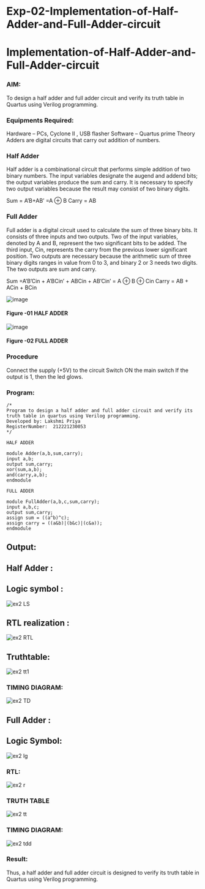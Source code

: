 # Exp-02-Implementation-of-Half-Adder-and-Full-Adder-circuit

# Implementation-of-Half-Adder-and-Full-Adder-circuit
### AIM:
To design a half adder and full adder circuit and verify its truth table in Quartus using Verilog programming.

### Equipments Required:
Hardware – PCs, Cyclone II , USB flasher
Software – Quartus prime
Theory
Adders are digital circuits that carry out addition of numbers.

### Half Adder
Half adder is a combinational circuit that performs simple addition of two binary numbers. The input variables designate the augend and addend bits; the output variables produce the sum and carry. It is necessary to specify two output variables because the result may consist of two binary digits.

Sum = A’B+AB’ =A ⊕ B Carry = AB

### Full Adder
Full adder is a digital circuit used to calculate the sum of three binary bits. It consists of three inputs and two outputs. Two of the input variables, denoted by A and B, represent the two significant bits to be added. The third input, Cin, represents the carry from the previous lower significant position. Two outputs are necessary because the arithmetic sum of three binary digits ranges in value from 0 to 3, and binary 2 or 3 needs two digits. The two outputs are sum and carry.

Sum =A’B’Cin + A’BCin’ + ABCin + AB’Cin’ = A ⊕ B ⊕ Cin Carry = AB + ACin + BCin

 ![image](https://user-images.githubusercontent.com/36288975/163552156-a13e5a56-c638-4110-97d9-8896907c8d25.png)

#### Figure -01 HALF ADDER 


![image](https://user-images.githubusercontent.com/36288975/163552057-b3547877-6d07-45b4-b7e0-bcfebfad9e1d.png)

#### Figure -02 FULL ADDER 

### Procedure

Connect the supply (+5V) to the circuit
Switch ON the main switch
If the output is 1, then the led glows.

### Program:
```
/*
Program to design a half adder and full adder circuit and verify its truth table in quartus using Verilog programming.
Developed by: Lakshmi Priya
RegisterNumber:  212221230053
*/

HALF ADDER

module Adder(a,b,sum,carry);
input a,b;
output sum,carry;
xor(sum,a,b);
and(carry,a,b);
endmodule 

FULL ADDER

module FullAdder(a,b,c,sum,carry);
input a,b,c;
output sum,carry;
assign sum = ((a^b)^c);
assign carry = ((a&b)|(b&c)|(c&a));
endmodule
```
## Output:
## Half Adder :
## Logic symbol :
![ex2 LS](https://user-images.githubusercontent.com/93427923/164619529-5e995fc3-51b3-4b32-9c91-d17f3efe804c.png)

## RTL realization :
![ex2 RTL](https://user-images.githubusercontent.com/93427923/164620603-8988279f-ac8a-4f81-b302-171942bc8331.png)

## Truthtable:
![ex2 tt1](https://user-images.githubusercontent.com/93427923/164625645-a7a8401e-48d8-456c-9a07-66b1d5c35df6.png)

### TIMING DIAGRAM:
![ex2 TD](https://user-images.githubusercontent.com/93427923/164621365-e999f4fe-790d-40c9-8e32-5fc031f5bc08.png)

## Full Adder :
## Logic Symbol:
![ex2 lg](https://user-images.githubusercontent.com/93427923/164621971-565e0019-2c89-44bc-9127-0df22ea50329.png)

### RTL:
![ex2 r](https://user-images.githubusercontent.com/93427923/164622157-0b4b602f-f342-49ed-b300-2cbcddbd15a8.png)

### TRUTH TABLE 
![ex2 tt](https://user-images.githubusercontent.com/93427923/164623901-4f40776f-20c7-4ef7-9568-2bbf80e8340f.png)

### TIMING DIAGRAM:
![ex2 tdd](https://user-images.githubusercontent.com/93427923/164624112-ceb6c5c7-913e-42ca-96e1-97f29aaebb6b.png)

### Result:
Thus, a half adder and full adder circuit is designed to verify its truth table in Quartus using Verilog programming.
